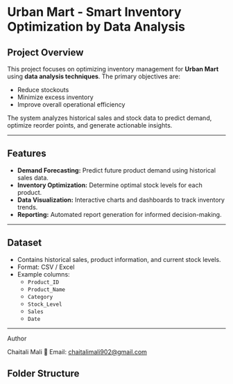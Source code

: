 # Urban Mart - Smart Inventory Optimization by Data Analysis

## Project Overview
This project focuses on optimizing inventory management for **Urban Mart** using **data analysis techniques**. The primary objectives are:
- Reduce stockouts
- Minimize excess inventory
- Improve overall operational efficiency

The system analyzes historical sales and stock data to predict demand, optimize reorder points, and generate actionable insights.

---

## Features
- **Demand Forecasting:** Predict future product demand using historical sales data.
- **Inventory Optimization:** Determine optimal stock levels for each product.
- **Data Visualization:** Interactive charts and dashboards to track inventory trends.
- **Reporting:** Automated report generation for informed decision-making.

---

## Dataset
- Contains historical sales, product information, and current stock levels.
- Format: CSV / Excel
- Example columns:
  - `Product_ID`
  - `Product_Name`
  - `Category`
  - `Stock_Level`
  - `Sales`
  - `Date`

---
Author

Chaitali Mali
📧 Email: chaitalimali902@gmail.com

## Folder Structure
